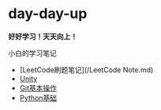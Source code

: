 # day-day-up

**好好学习！天天向上！**

小白的学习笔记

* [LeetCode刷题笔记](/LeetCode Note.md)
* [Unity](/Unity.md)
* [Git基本操作](/Git.md)
* [Python基础](/Python.md)
